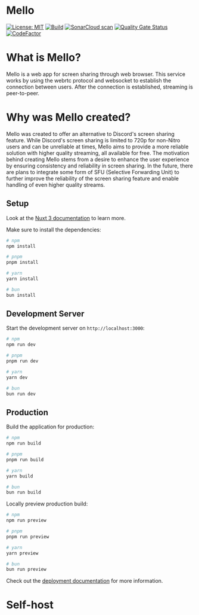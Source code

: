 # Mello 
[![License: MIT](https://img.shields.io/badge/License-MIT-yellow.svg)](https://opensource.org/licenses/MIT)
[![Build](https://github.com/bnlabs/mello/actions/workflows/build.yml/badge.svg)](https://github.com/bnlabs/mello/actions/workflows/build.yml)
[![SonarCloud scan](https://github.com/bnlabs/mello/actions/workflows/sonarcloud.yaml/badge.svg)](https://github.com/bnlabs/mello/actions/workflows/sonarcloud.yaml)
[![Quality Gate Status](https://sonarcloud.io/api/project_badges/measure?project=bnlabs_mello&metric=alert_status)](https://sonarcloud.io/summary/new_code?id=bnlabs_mello)
[![CodeFactor](https://www.codefactor.io/repository/github/bnlabs/mello/badge)](https://www.codefactor.io/repository/github/bnlabs/mello)
# What is Mello?
Mello is a web app for screen sharing through web browser.
This service works by using the webrtc protocol and websocket to establish the connection between users. After the connection is established, streaming is peer-to-peer.

# Why was Mello created?
Mello was created to offer an alternative to Discord's screen sharing feature. While Discord's screen sharing is limited to 720p for non-Nitro users and can be unreliable at times, Mello aims to provide a more reliable solution with higher quality streaming, all available for free. The motivation behind creating Mello stems from a desire to enhance the user experience by ensuring consistency and reliability in screen sharing. In the future, there are plans to integrate some form of SFU (Selective Forwarding Unit) to further improve the reliability of the screen sharing feature and enable handling of even higher quality streams.

## Setup
Look at the [Nuxt 3 documentation](https://nuxt.com/docs/getting-started/introduction) to learn more.

Make sure to install the dependencies:

```bash
# npm
npm install

# pnpm
pnpm install

# yarn
yarn install

# bun
bun install
```

## Development Server

Start the development server on `http://localhost:3000`:

```bash
# npm
npm run dev

# pnpm
pnpm run dev

# yarn
yarn dev

# bun
bun run dev
```

## Production

Build the application for production:

```bash
# npm
npm run build

# pnpm
pnpm run build

# yarn
yarn build

# bun
bun run build
```

Locally preview production build:

```bash
# npm
npm run preview

# pnpm
pnpm run preview

# yarn
yarn preview

# bun
bun run preview
```

Check out the [deployment documentation](https://nuxt.com/docs/getting-started/deployment) for more information.

# Self-host
